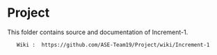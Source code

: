 # Project


This folder contains source and documentation of Increment-1.

       Wiki :  https://github.com/ASE-Team19/Project/wiki/Increment-1
